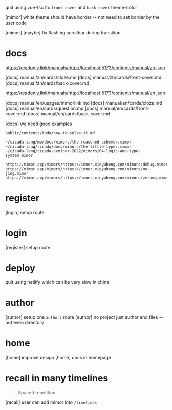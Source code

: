 quit using vue-tsc
fix `front-cover` and `back-cover` theme-color

[mimor] white theme should have border -- not need to set border by the user code

[mimor] [maybe] fix flashing scrollbar during transition

# docs

https://readonly.link/manuals/http://localhost:5173/contents/manual/zh.json

[docs] manual/zh/cards/cloze.md
[docs] manual/zh/cards/front-cover.md
[docs] manual/zh/cards/back-cover.md

https://readonly.link/manuals/http://localhost:5173/contents/manual/en.json

[docs] manual/en/usages/mimorlink.md
[docs] manual/en/cards/cloze.md
[docs] manual/en/cards/question.md
[docs] manual/en/cards/front-cover.md
[docs] manual/en/cards/back-cover.md

[docs] we need good examples

```
public/contents/todo/how-to-solve-it.md
```

```
~/cicada-lang/mo/docs/mimors/the-reasoned-schemer.mimor
~/cicada-lang/cicada/docs/mimors/the-little-typer.mimor
~/cicada-lang/cicada-seminar-2022/mimors/04-logic-and-type-system.mimor
```

```
https://mimor.app/mimors/https://inner.xieyuheng.com/mimors/debug.mimor
https://mimor.app/mimors/https://inner.xieyuheng.com/mimors/mo-jing.mimor
https://mimor.app/mimors/https://inner.xieyuheng.com/mimors/zeromq.mimor
```

# register

[login] setup route

# login

[register] setup route

# deploy

quit using netlify which can be very slow in china

# author

[author] setup one `authors` route
[author] no project just author and files -- not even directory

# home

[home] improve design
[home] docs in homepage

# recall in many timelines

> Spaced repetition

[recall] user can add mimor into `/timelines`
